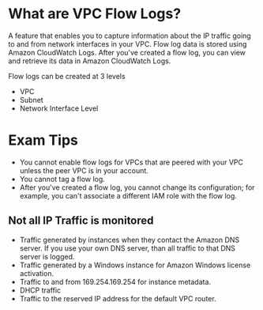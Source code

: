 # What are VPC Flow Logs?
A feature that enables you to capture information about the IP traffic going to and from network interfaces in your VPC. Flow log data is stored using Amazon CloudWatch Logs. After you've created a flow log, you can view and retrieve its data in Amazon CloudWatch Logs.

Flow logs can be created at 3 levels
* VPC
* Subnet
* Network Interface Level

# Exam Tips
* You cannot enable flow logs for VPCs that are peered with your VPC unless the peer VPC is in your account.
* You cannot tag a flow log.
* After you've created a flow log, you cannot change its configuration; for example, you can't associate a different IAM role with the flow log.
## Not all IP Traffic is monitored
* Traffic generated by instances when they contact the Amazon DNS server. If you use your own DNS server, than all traffic to that DNS server is logged.
* Traffic generated by a Windows instance for Amazon Windows license activation.
* Traffic to and from 169.254.169.254 for instance metadata.
* DHCP traffic
* Traffic to the reserved IP address for the default VPC router.